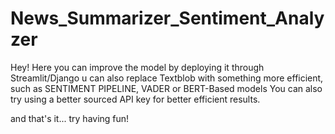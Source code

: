 # News_Summarizer_Sentiment_Analyzer

Hey!
Here you can improve the model by deploying it through Streamlit/Django 
u can also replace Textblob with something more efficient, such as SENTIMENT PIPELINE, VADER or BERT-Based models
You can also try using a better sourced API key for better efficient results.

and that's it... try having fun!
